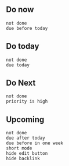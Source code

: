 ## Do now

```tasks
not done
due before today
```

## Do today

```tasks
not done
due today
```

## Do Next

```tasks
not done
priority is high
```

## Upcoming

```tasks
not done
due after today
due before in one week
short mode
hide edit button
hide backlink
```
